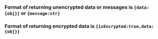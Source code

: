 ### Format of returning unencrypted data or messages is `{data:{obj}}` or `{message:str}`

### Format of returning encrypted data is `{isEncrypted:true,data:{obj}}`
